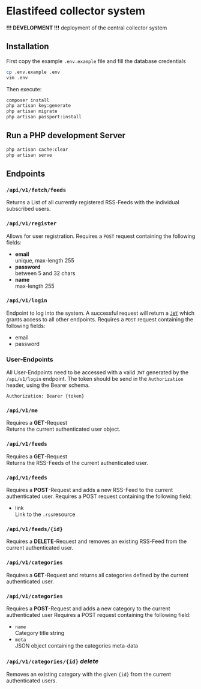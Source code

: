 # Elastifeed collector system

**!!! DEVELOPMENT !!!** deployment of the central collector system

## Installation
First copy the example `.env.example` file and fill the database credentials
```bash
cp .env.example .env
vim .env
```
Then execute:
```bash
composer install
php artisan key:generate
php artisan migrate
php artisan passport:install
```

## Run a PHP development Server
```bash
php artisan cache:clear
php artisan serve
```

## Endpoints

### `/api/v1/fetch/feeds`
Returns a List of all currently registered RSS-Feeds with the individual subscribed users.

### `/api/v1/register`
Allows for user registration. Requires a `POST` request containing the following fields:
- **email** \
    unique, max-length 255
- **password** \
    between 5 and 32 chars
- **name** \
    max-length 255
    
### `/api/v1/login`
Endpoint to log into the system.
A successful request will return a [`JWT`](https://tools.ietf.org/html/rfc7519) which grants access to all other endpoints.
Requires a `POST` request containing the following fields:
- email
- password

### User-Endpoints
All User-Endpoints need to be accessed with a valid `JWT` generated by the `/api/v1/login` endpoint.
The token should be send in the `Authorization` header, using the Bearer schema.

`Authorization: Bearer {token}`

### `/api/v1/me`
Requires a **GET**-Request \
Returns the current authenticated user object. 

### `/api/v1/feeds`
Requires a **GET**-Request \
Returns the RSS-Feeds of the current authenticated user.

### `/api/v1/feeds`
Requires a  **POST**-Request and adds a new RSS-Feed to the current authenticated user.
Requires a POST request containing the following field:
- link \
  Link to the `.rss`resource

### `/api/v1/feeds/{id}`
Requires a  **DELETE**-Request and removes an existing RSS-Feed from the current authenticated user.

### `/api/v1/categories`
Requires a  **GET**-Request and returns all categories defined by the current authenticated user.

### `/api/v1/categories`
Requires a  **POST**-Request and adds a new category to the current authenticated user
Requires a POST request containing the following field:
- `name` \
  Category title string
 - `meta` \
  JSON object containing the categories meta-data
  
### `/api/v1/categories/{id}` *delete*
Removes an existing category with the given `{id}` from the current authenticated users.